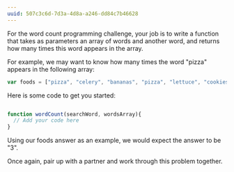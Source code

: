 ```yaml
---
uuid: 507c3c6d-7d3a-4d8a-a246-dd84c7b46628
---
```


For the word count programming challenge, your job is to write a function that takes as parameters an array of words and another word, and returns how many times this word appears in the array.

For example, we may want to know how many times the word "pizza" appears in the following array:

```javascript
var foods = ["pizza", "celery", "bananas", "pizza", "lettuce", "cookies", "pizza"]
```

Here is some code to get you started:
```javascript

function wordCount(searchWord, wordsArray){
  // Add your code here
}
```

Using our foods answer as an example, we would expect the answer to be "3".

Once again, pair up with a partner and work through this problem together.
